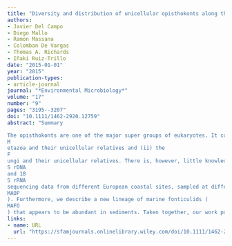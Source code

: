 ```yaml
---
title: "Diversity and distribution of unicellular opisthokonts along the European coast analysed using high‐throughput sequencing"
authors:
- Javier Del Campo
- Diego Mallo
- Ramon Massana
- Colomban De Vargas
- Thomas A. Richards
- Iñaki Ruiz‐Trillo
date: "2015-01-01"
year: "2015"
publication-types:
- article-journal
journal: "*Environmental Microbiology*"
volume: "17"
number: "9"
pages: "3195--3207"
doi: "10.1111/1462-2920.12759"
abstract: "Summary

The opisthokonts are one of the major super groups of eukaryotes. It comprises two major clades: (i) the
M
etazoa and their unicellular relatives and (ii) the
F
ungi and their unicellular relatives. There is, however, little knowledge of the role of opisthokont microbes in many natural environments, especially among non‐metazoan and non‐fungal opisthokonts. Here, we begin to address this gap by analysing high‐throughput 18
S rDNA
and 18
S rRNA
sequencing data from different European coastal sites, sampled at different size fractions and depths. In particular, we analyse the diversity and abundance of choanoflagellates, filastereans, ichthyosporeans, nucleariids, corallochytreans and their related lineages. Our results show the great diversity of choanoflagellates in coastal waters as well as a relevant representation of the ichthyosporeans and the uncultured marine opisthokonts (
MAOP
). Furthermore, we describe a new lineage of marine fonticulids (
MAFO
) that appears to be abundant in sediments. Taken together, our work points to a greater potential ecological role for unicellular opisthokonts than previously appreciated in marine environments, both in water column and sediments, and also provides evidence of novel opisthokont phylogenetic lineages. This study highlights the importance of high‐throughput sequencing approaches to unravel the diversity and distribution of both known and novel eukaryotic lineages."
links:
- name: URL
  url: "https://sfamjournals.onlinelibrary.wiley.com/doi/10.1111/1462-2920.12759"
---
```

